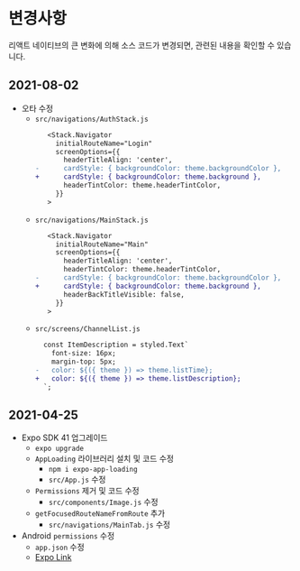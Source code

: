 # 변경사항

리액트 네이티브의 큰 변화에 의해 소스 코드가 변경되면, 관련된 내용을 확인할 수 있습니다.

## 2021-08-02

- 오타 수정
  - `src/navigations/AuthStack.js`
    ```diff
       <Stack.Navigator
         initialRouteName="Login"
         screenOptions={{
           headerTitleAlign: 'center',
    -      cardStyle: { backgroundColor: theme.backgroundColor },
    +      cardStyle: { backgroundColor: theme.background },
           headerTintColor: theme.headerTintColor,
         }}
       >
    ```
  - `src/navigations/MainStack.js`
    ```diff
       <Stack.Navigator
         initialRouteName="Main"
         screenOptions={{
           headerTitleAlign: 'center',
           headerTintColor: theme.headerTintColor,
    -      cardStyle: { backgroundColor: theme.backgroundColor },
    +      cardStyle: { backgroundColor: theme.background },
           headerBackTitleVisible: false,
         }}
       >
    ```
  - `src/screens/ChannelList.js`
    ```diff
      const ItemDescription = styled.Text`
        font-size: 16px;
        margin-top: 5px;
    -   color: ${({ theme }) => theme.listTime};
    +   color: ${({ theme }) => theme.listDescription};
      `;
    ```

## 2021-04-25

- Expo SDK 41 업그레이드
  - `expo upgrade`
  - `AppLoading` 라이브러리 설치 및 코드 수정
    - `npm i expo-app-loading`
    - `src/App.js` 수정
  - `Permissions` 제거 및 코드 수정
    - `src/components/Image.js` 수정
  - `getFocusedRouteNameFromRoute` 추가
    - `src/navigations/MainTab.js` 수정
- Android `permissions` 수정
  - `app.json` 수정
  - [Expo Link](https://docs.expo.io/versions/v41.0.0/sdk/permissions/#permissionsmedia_library)
